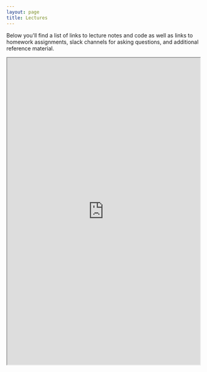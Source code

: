 ```yaml
---
layout: page
title: Lectures
---
```


Below you'll find a list of links to lecture notes and code as well as links to homework
assignments, slack channels for asking questions, and additional reference material. 

<iframe src="https://docs.google.com/spreadsheets/d/1lnqOXCAOqYrIrvtqOesWbi2G6aVdH5NUz6j2_Liptlk/pubhtml?gid=0&single=true&amp;widget=true&amp;headers=false" width="100%" height="800"></iframe>
